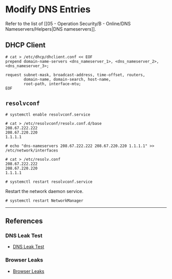# Modify DNS Entries

Refer to the list of [[05 - Operation Security/B - Online/DNS Nameservers/Helpers|DNS nameservers]].

## DHCP Client

```
# cat > /etc/dhcp/dhclient.conf << EOF
prepend domain-name-servers <dns_nameserver_1>, <dns_nameserver_2>, <dns_nameserver_3>;

request subnet-mask, broadcast-address, time-offset, routers,
		domain-name, domain-search, host-name,
		root-path, interface-mtu;
EOF
```

## `resolvconf`

```
# systemctl enable resolvconf.service
```

```
# cat > /etc/resolvconf/resolv.conf.d/base
208.67.222.222
208.67.220.220
1.1.1.1
```

```
# echo "dns-nameservers 208.67.222.222 208.67.220.220 1.1.1.1" >> /etc/network/interfaces
```

```
# cat > /etc/resolv.conf
208.67.222.222
208.67.220.220
1.1.1.1
```

```
# systemctl restart resolvconf.service
```

Restart the network daemon service.

```
# systemctl restart NetworkManager
```

---
## References

### DNS Leak Test

- [DNS Leak Test](https://dnsleaktest.com)

### Browser Leaks

- [Browser Leaks](https://browserleaks.com/ip)